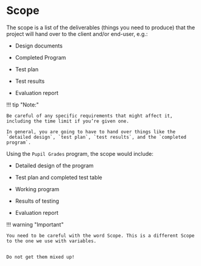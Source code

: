 # Scope

The scope is a list of the deliverables (things you need to produce) that the project will hand over to the client and/or end-user, e.g.: 

* Design documents
  
* Completed Program
  
* Test plan
  
* Test results
  
* Evaluation report

!!! tip "Note:"

    Be careful of any specific requirements that might affect it, including the time limit if you’re given one. 
    
    In general, you are going to have to hand over things like the `detailed design`, `test plan`, `test results`, and the `completed program`.

Using the `Pupil Grades` program, the scope would include: 

* Detailed design of the program 

* Test plan and completed test table 

* Working program 

* Results of testing 

* Evaluation report 

!!! warning "Important"

    You need to be careful with the word Scope. This is a different Scope to the one we use with variables. 


    Do not get them mixed up!
